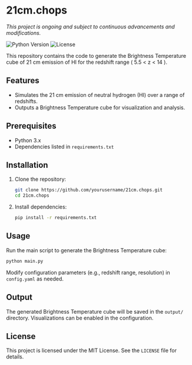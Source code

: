 
# 21cm.chops

*This project is ongoing and subject to continuous advancements and modifications.*

![Python Version](https://img.shields.io/badge/python-3.8%2B-blue.svg) ![License](https://img.shields.io/badge/license-MIT-blue.svg)  

This repository contains the code to generate the Brightness Temperature cube of 21 cm emission of HI for the redshift range \( 5.5 < z < 14 \).

## Features

- Simulates the 21 cm emission of neutral hydrogen (HI) over a range of redshifts.
- Outputs a Brightness Temperature cube for visualization and analysis.

## Prerequisites

- Python 3.x
- Dependencies listed in `requirements.txt`

## Installation

1. Clone the repository:
   ```bash
   git clone https://github.com/yourusername/21cm.chops.git
   cd 21cm.chops
   ```
2. Install dependencies:
   ```bash
   pip install -r requirements.txt
   ```

## Usage

Run the main script to generate the Brightness Temperature cube:
```bash
python main.py
```

Modify configuration parameters (e.g., redshift range, resolution) in `config.yaml` as needed.

## Output

The generated Brightness Temperature cube will be saved in the `output/` directory. Visualizations can be enabled in the configuration.

## License

This project is licensed under the MIT License. See the `LICENSE` file for details.

